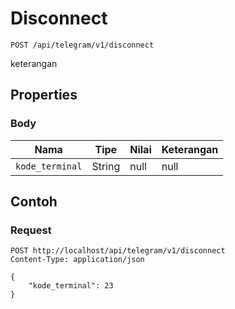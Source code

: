 # Disconnect
```http
POST /api/telegram/v1/disconnect
```
keterangan
## Properties
### Body
Nama | Tipe | Nilai | Keterangan
--- | --- | --- | ---
<code>kode_terminal</code> | String | null | null
## Contoh
### Request
```http
POST http://localhost/api/telegram/v1/disconnect
Content-Type: application/json

{
    "kode_terminal": 23
}
```
